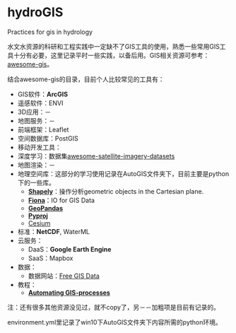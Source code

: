 # hydroGIS

Practices for gis in hydrology 

水文水资源的科研和工程实践中一定缺不了GIS工具的使用，熟悉一些常用GIS工具十分有必要，这里记录平时一些实践，以备后用。GIS相关资源可参考：[awesome-gis](https://github.com/sshuair/awesome-gis)。

结合awesome-gis的目录，目前个人比较常见的工具有：

- GIS软件：**ArcGIS**
- 遥感软件：ENVI
- 3D应用：－
- 地图服务：－
- 前端框架：Leaflet
- 空间数据库：PostGIS
- 移动开发工具：
- 深度学习：数据集[awesome-satellite-imagery-datasets](https://github.com/chrieke/awesome-satellite-imagery-datasets)
- 地图渲染：－
- 地理空间库：这部分的学习使用记录在AutoGIS文件夹下，目前主要是python下的一些库。
    - [**Shapely**](https://github.com/Toblerity/Shapely)：操作分析geometric objects in the Cartesian plane.
    - [**Fiona**](http://github.com/toblerity/fiona/)：IO for GIS Data
    - [**GeoPandas**](https://github.com/geopandas/geopandas)
    - [**Pyproj**](https://github.com/pyproj4/pyproj)
    - [Cesium](https://github.com/AnalyticalGraphicsInc/cesium)
- 标准：**NetCDF**, WaterML
- 云服务：
    - DaaS：**Google Earth Engine**
    - SaaS：Mapbox
- 数据：
    - 数据网站：[Free GIS Data](http://freegisdata.rtwilson.com/)
- 教程：
    - [**Automating GIS-processes**](https://automating-gis-processes.github.io/site/)

注：还有很多其他资源没见过，就不copy了，另－－加粗项是目前有记录的。

environment.yml里记录了win10下AutoGIS文件夹下内容所需的python环境。
